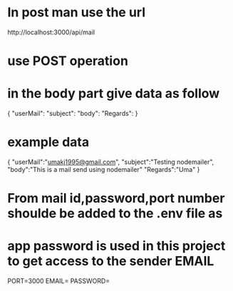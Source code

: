 # In post man use the url

http://localhost:3000/api/mail

# use POST operation

# in the body part give data as follow

{
"userMail":
"subject":
"body":
"Regards":
}

# example data

{
"userMail":"umakj1995@gmail.com",
"subject":"Testing nodemailer",
"body":"This is a mail send using nodemailer"
"Regards":"Uma"
}

# From mail id,password,port number shoulde be added to the .env file as

# app password is used in this project to get access to the sender EMAIL

PORT=3000
EMAIL=
PASSWORD=
